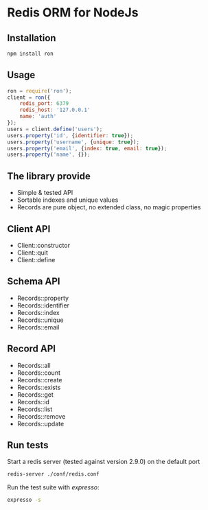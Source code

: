 
Redis ORM for NodeJs
====================

Installation
------------

```bash
npm install ron
```

Usage
-----

```javascript
ron = require('ron');
client = ron({
    redis_port: 6379
    redis_host: '127.0.0.1'
    name: 'auth'
});
users = client.define('users');
users.property('id', {identifier: true});
users.property('username', {unique: true});
users.property('email', {index: true, email: true});
users.property('name', {});
```

The library provide
-------------------

*	Simple & tested API
*   Sortable indexes and unique values
*   Records are pure object, no extended class, no magic properties

Client API
----------

*   Client::constructor
*   Client::quit
*   Client::define

Schema API
----------

*   Records::property
*   Records::identifier
*   Records::index
*   Records::unique
*   Records::email

Record API
----------

*   Records::all
*   Records::count
*   Records::create
*   Records::exists
*   Records::get
*   Records::id
*   Records::list
*   Records::remove
*   Records::update

Run tests
---------

Start a redis server (tested against version 2.9.0) on the default port
```bash
redis-server ./conf/redis.conf
```

Run the test suite with *expresso*:
```bash
expresso -s
```


